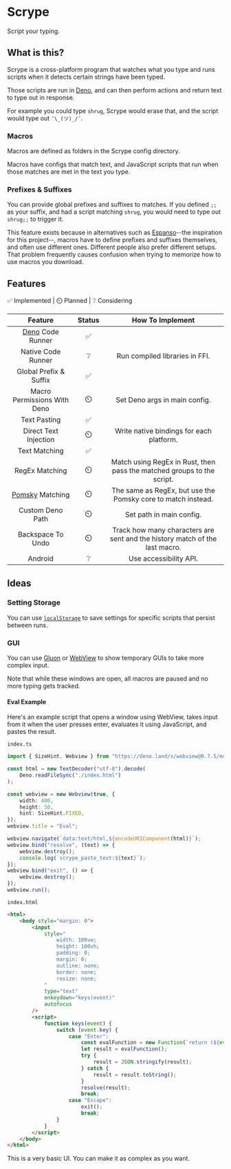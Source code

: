 # Scrype

Script your typing.

## What is this?

Scrype is a cross-platform program that watches what you type and runs scripts when it detects certain strings have been typed.

Those scripts are run in [Deno](https://github.com/denoland/deno), and can then perform actions and return text to type out in response.

For example you could type `shrug`, Scrype would erase that, and the script would type out `¯\_(ツ)_/¯`.

### Macros

Macros are defined as folders in the Scrype config directory.

Macros have configs that match text, and JavaScript scripts that run when those matches are met in the text you type.

### Prefixes & Suffixes

You can provide global prefixes and suffixes to matches. If you defined `;;` as your suffix, and had a script matching `shrug`, you would need to type out `shrug;;` to trigger it.

This feature exists because in alternatives such as [Espanso](https://github.com/espanso/espanso)--the inspiration for this project--, macros have to define prefixes and suffixes themselves, and often use different ones. Different people also prefer different setups. That problem frequently causes confusion when trying to memorize how to use macros you download.

## Features

✅ Implemented | ⏲️ Planned | ❔ Considering

| Feature | Status | How To Implement |
| :-: | :-: | :-: |
| [Deno](https://github.com/denoland/deno) Code Runner | ✅ |  |
| Native Code Runner | ❔ | Run compiled libraries in FFI. |
| Global Prefix & Suffix | ✅ |  |
| Macro Permissions With Deno | ⏲️ | Set Deno args in main config. |
| Text Pasting | ✅ |  |
| Direct Text Injection | ⏲️ | Write native bindings for each platform. |
| Text Matching | ✅ |  |
| RegEx Matching | ⏲️ | Match using RegEx in Rust, then pass the matched groups to the script. |
| [Pomsky](https://github.com/pomsky-lang/pomsky) Matching | ⏲️ | The same as RegEx, but use the Pomsky core to match instead. |
| Custom Deno Path | ⏲️ | Set path in main config. |
| Backspace To Undo | ⏲️ | Track how many characters are sent and the history match of the last macro. |
| Android | ❔ | Use accessibility API. |

## Ideas

### Setting Storage

You can use [`localStorage`](https://developer.mozilla.org/en-US/docs/Web/API/Window/localStorage#examples) to save settings for specific scripts that persist between runs.

### GUI

You can use [Gluon](https://github.com/gluon-framework/gluon) or [WebView](https://github.com/webview/webview_deno) to show temporary GUIs to take more complex input.

Note that while these windows are open, all macros are paused and no more typing gets tracked.

#### Eval Example

Here's an example script that opens a window using WebView, takes input from it when the user presses enter, evaluates it using JavaScript, and pastes the result.

`index.ts`
```ts
import { SizeHint, Webview } from "https://deno.land/x/webview@0.7.5/mod.ts";

const html = new TextDecoder("utf-8").decode(
	Deno.readFileSync("./index.html")
);

const webview = new Webview(true, {
	width: 400,
	height: 50,
	hint: SizeHint.FIXED,
});
webview.title = "Eval";

webview.navigate(`data:text/html,${encodeURIComponent(html)}`);
webview.bind("resolve", (text) => {
	webview.destroy();
	console.log(`scrype_paste_text:${text}`);
});
webview.bind("exit", () => {
	webview.destroy();
});
webview.run();
```
`index.html`
```html
<html>
	<body style="margin: 0">
		<input
			style="
				width: 100vw;
				height: 100vh;
				padding: 0;
				margin: 0;
				outline: none;
				border: none;
				resize: none;
			"
			type="text"
			onkeydown="keys(event)"
			autofocus
		/>
		<script>
			function keys(event) {
				switch (event.key) {
					case "Enter":
						const evalFunction = new Function(`return (${event.target.value})`);
						let result = evalFunction();
						try {
							result = JSON.stringify(result);
						} catch {
							result = result.toString();
						}
						resolve(result);
						break;
					case "Escape":
						exit();
						break;
				}
			}
		</script>
	</body>
</html>
```

This is a very basic UI. You can make it as complex as you want.

